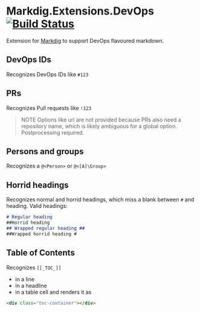 # Markdig.Extensions.DevOps [![Build Status](https://github.com/WurstfriedIII/Markdig.Extensions.DevOps/workflows/ci/badge.svg?branch=master)](https://github.com/WurstfriedIII/Markdig.Extensions.DevOps/actions) 
Extension for [Markdig] to support DevOps flavoured markdown.

## DevOps IDs
Recognizes DevOps IDs like `#123`

## PRs
Recognizes Pull requests like `!123`

> NOTE
> Options like url are not provided because PRs also need a repository name, which is likely ambiguous for a global option. Postprocessing required.

## Persons and groups
Recognizes a `@<Person>` or `@<[A]\Group>`

## Horrid headings
Recognizes normal and horrid headings, which miss a blank between `#` and heading. Valid headings:

```markdown
# Regular heading
##Horrid heading
## Wrapped regular heading ##
##Wrapped horrid heading #
```

## Table of Contents
Recognizes `[[_TOC_]]`
- in a line
- in a headline
- in a table cell
and renders it as 

```html
<div class="toc-container"></div>
```

<!-- Links -->
[Markdig]: https://github.com/lunet-io/markdig
